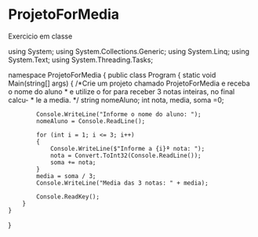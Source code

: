 # ProjetoForMedia
Exercicio em classe

using System;
using System.Collections.Generic;
using System.Linq;
using System.Text;
using System.Threading.Tasks;

namespace ProjetoForMedia
{
    public class Program
    {
        static void Main(string[] args)
        {
            /*Crie um projeto chamado ProjetoForMedia e receba o nome do aluno
             * e utilize o for para receber 3 notas inteiras, no final calcu-
             * le a media.
            */
            string nomeAluno;
            int nota, media, soma =0;

            Console.WriteLine("Informe o nome do aluno: ");
            nomeAluno = Console.ReadLine();

            for (int i = 1; i <= 3; i++)
            {
                Console.WriteLine($"Informe a {i}ª nota: ");
                nota = Convert.ToInt32(Console.ReadLine());
                soma += nota;
            }
            media = soma / 3;
            Console.WriteLine("Media das 3 notas: " + media);

            Console.ReadKey();
        }
    }
}
